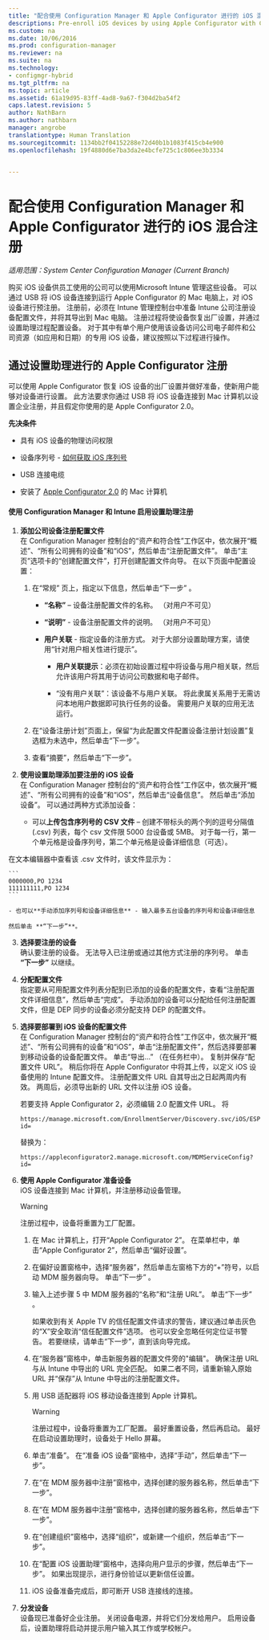 ```yaml
---
title: "配合使用 Configuration Manager 和 Apple Configurator 进行的 iOS 混合注册"
descriptions: Pre-enroll iOS devices by using Apple Configurator with Configuration Manager.
ms.custom: na
ms.date: 10/06/2016
ms.prod: configuration-manager
ms.reviewer: na
ms.suite: na
ms.technology:
- configmgr-hybrid
ms.tgt_pltfrm: na
ms.topic: article
ms.assetid: 61a19d95-83ff-4ad8-9a67-f304d2ba54f2
caps.latest.revision: 5
author: NathBarn
ms.author: nathbarn
manager: angrobe
translationtype: Human Translation
ms.sourcegitcommit: 1134bb2f04152288e72d40b1b1083f415cb4e900
ms.openlocfilehash: 19f4880d6e7ba3da2e4bcfe725c1c806ee3b3334


---
```

# <a name="ios-hybrid-enrollment-using-apple-configurator-with-configuration-manager"></a>配合使用 Configuration Manager 和 Apple Configurator 进行的 iOS 混合注册

*适用范围：System Center Configuration Manager (Current Branch)*

购买 iOS 设备供员工使用的公司可以使用Microsoft Intune 管理这些设备。 可以通过 USB 将 iOS 设备连接到运行 Apple Configurator 的 Mac 电脑上，对 iOS 设备进行预注册。 注册前，必须在 Intune 管理控制台中准备 Intune 公司注册设备配置文件，并将其导出到 Mac 电脑。 注册过程将使设备恢复出厂设置，并通过设置助理过程配置设备。 对于其中有单个用户使用该设备访问公司电子邮件和公司资源（如应用和日期）的专用 iOS 设备，建议按照以下过程进行操作。  

##  <a name="a-namebkmksaea-apple-configurator-enrollment-via-setup-assistant"></a><a name="BKMK_SAE"></a>通过设置助理进行的 Apple Configurator 注册  
 可以使用 Apple Configurator 恢复 iOS 设备的出厂设置并做好准备，使新用户能够对设备进行设置。  此方法要求你通过 USB 将 iOS 设备连接到 Mac 计算机以设置企业注册，并且假定你使用的是 Apple Configurator 2.0。  

 **先决条件**  

-   具有 iOS 设备的物理访问权限  

-   设备序列号 - [如何获取 iOS 序列号](https://support.apple.com/en-us/HT204308)  

-   USB 连接电缆  

-   安装了 [Apple Configurator 2.0](http://go.microsoft.com/fwlink/?LinkId=518017) 的 Mac 计算机  

#### <a name="enable-setup-assistant-enrollment-with-configuration-manager-and-intune"></a>使用 Configuration Manager 和 Intune 启用设置助理注册  

1.  **添加公司设备注册配置文件**   
    在 Configuration Manager 控制台的“资产和符合性”工作区中，依次展开“概述”、“所有公司拥有的设备”和“iOS”，然后单击“注册配置文件”。 单击“主页”选项卡的“创建配置文件”，打开创建配置文件向导。 在以下页面中配置设置：  

    1.  在“常规”  页上，指定以下信息，然后单击“下一步” 。  

        -   **“名称”** – 设备注册配置文件的名称。 （对用户不可见）  

        -   **“说明”** - 设备注册配置文件的说明。 （对用户不可见）  

        -   **用户关联** - 指定设备的注册方式。 对于大部分设置助理方案，请使用“针对用户相关性进行提示”。  

            -   **用户关联提示**：必须在初始设置过程中将设备与用户相关联，然后允许该用户将其用于访问公司数据和电子邮件。  

            -   “没有用户关联”：该设备不与用户关联。 将此隶属关系用于无需访问本地用户数据即可执行任务的设备。 需要用户关联的应用无法运行。  

    2.  在“设备注册计划”页面上，保留“为此配置文件配置设备注册计划设置”复选框为未选中，然后单击“下一步”。  

    3.  查看“摘要”，然后单击“下一步”。  

2.  **使用设置助理添加要注册的 iOS 设备**   
    在 Configuration Manager 控制台的“资产和符合性”工作区中，依次展开“概述”、“所有公司拥有的设备”和“iOS”，然后单击“设备信息”。 然后单击“添加设备”。 可以通过两种方式添加设备：  

    - 可以**上传包含序列号的 CSV 文件** – 创建不带标头的两个列的逗号分隔值 (.csv) 列表，每个 csv 文件限 5000 台设备或 5MB。 对于每一行，第一个单元格是设备序列号，第二个单元格是设备详细信息（可选）。

  在文本编辑器中查看该 .csv 文件时，该文件显示为：  

    ```  
    0000000,PO 1234  
    111111111,PO 1234  
    ```  

    - 也可以**手动添加序列号和设备详细信息** - 输入最多五台设备的序列号和设备详细信息  

    然后单击 **“下一步”**。  

3.  **选择要注册的设备**   
    确认要注册的设备。 无法导入已注册或通过其他方式注册的序列号。 单击 **“下一步”** 以继续。  

4.  **分配配置文件**   
    指定要从可用配置文件列表分配到已添加的设备的配置文件，查看“注册配置文件详细信息”，然后单击“完成”。 手动添加的设备可以分配给任何注册配置文件，但是 DEP 同步的设备必须分配支持 DEP 的配置文件。  

5.  **选择要部署到 iOS 设备的配置文件**   
    在 Configuration Manager 控制台的“资产和符合性”工作区中，依次展开“概述”、“所有公司拥有的设备”和“iOS”，单击“注册配置文件”，然后选择要部署到移动设备的设备配置文件。 单击“导出...” （在任务栏中）。 复制并保存“配置文件 URL”。 稍后你将在 Apple Configurator 中将其上传，以定义 iOS 设备使用的 Intune 配置文件。  注册配置文件 URL 自其导出之日起两周内有效。 两周后，必须导出新的 URL 文件以注册 iOS 设备。  

     若要支持 Apple Configurator 2，必须编辑 2.0 配置文件 URL。 将  

    ```  
    https://manage.microsoft.com/EnrollmentServer/Discovery.svc/iOS/ESProxy?id=  

    ```  

     替换为：  

    ```  
    https://appleconfigurator2.manage.microsoft.com/MDMServiceConfig?id=  

    ```  

6.  **使用 Apple Configurator 准备设备**   
    iOS 设备连接到 Mac 计算机，并注册移动设备管理。  

    > [!WARNING]  
    >  注册过程中，设备将重置为工厂配置。  

    1.  在 Mac 计算机上，打开“Apple Configurator 2”。  在菜单栏中，单击“Apple Configurator 2”，然后单击“偏好设置”。  

    2.  在偏好设置窗格中，选择“服务器”，然后单击左窗格下方的“+”符号，以启动 MDM 服务器向导。 单击“下一步” 。  

    3.  输入上述步骤 5 中 MDM 服务器的“名称”和“注册 URL”。 单击“下一步” 。  

         如果收到有关 Apple TV 的信任配置文件请求的警告，建议通过单击灰色的“X”安全取消“信任配置文件”选项。 也可以安全忽略任何定位证书警告。 若要继续，请单击“下一步”，直到该向导完成。  

    4.  在“服务器”窗格中，单击新服务器的配置文件旁的"编辑"。 确保注册 URL 与从 Intune 中导出的 URL 完全匹配。 如果二者不同，请重新输入原始 URL 并“保存”从 Intune 中导出的注册配置文件。  

    5.  用 USB 适配器将 iOS 移动设备连接到 Apple 计算机。  

        > [!WARNING]  
        >  注册过程中，设备将重置为工厂配置。 最好重置设备，然后再启动。 最好在启动设置助理时，设备处于 Hello 屏幕。  

    6.  单击“准备”。 在“准备 iOS 设备”窗格中，选择“手动”，然后单击“下一步”。  

    7.  在“在 MDM 服务器中注册”窗格中，选择创建的服务器名称，然后单击“下一步”。  

    8.  在“在 MDM 服务器中注册”窗格中，选择创建的服务器名称，然后单击“下一步”。  

    9. 在“创建组织”窗格中，选择“组织”，或新建一个组织，然后单击“下一步”。  

    10. 在“配置 iOS 设置助理”窗格中，选择向用户显示的步骤，然后单击“下一步”。 如果出现提示，进行身份验证以更新信任设置。  

    11. iOS 设备准备完成后，即可断开 USB 连接线的连接。  

7.  **分发设备**   
    设备现已准备好企业注册。 关闭设备电源，并将它们分发给用户。 启用设备后，设置助理将启动并提示用户输入其工作或学校帐户。



<!--HONumber=Nov16_HO1-->


